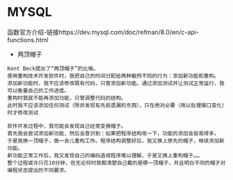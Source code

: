 # MYSQL
函数官方介绍-链接https://dev.mysql.com/doc/refman/8.0/en/c-api-functions.html

* 两顶帽子
```
Kent Beck提出了“两顶帽子”的比喻。
使用重构技术开发软件时，我把自己的时间分配给两种截然不同的行为：添加新功能和重构。
添加新功能时，我不应该修改既有代码，只管添加新功能。通过添加测试并让测试正常运行，我可以衡量自己的工作进度。
重构时我就不能再添加功能，只管调整代码的结构。
此时我不应该添加任何测试（除非发现有先前遗漏的东西），只在绝对必要（用以处理接口变化）时才修改测试

软件开发过程中，我可能会发现自己经常变换帽子。
首先我会尝试添加新功能，然后会意识到：如果把程序结构改一下，功能的添加会容易得多。
于是我换一顶帽子，做一会儿重构工作。程序结构调整好后，我又换上原先的帽子，继续添加新功能。
新功能正常工作后，我又发现自己的编码造成程序难以理解，于是又换上重构帽子……
整个过程或许只花10分钟，但无论何时我都清楚自己戴的是哪一顶帽子，并且明白不同的帽子对编程状态提出的不同要求。
```
